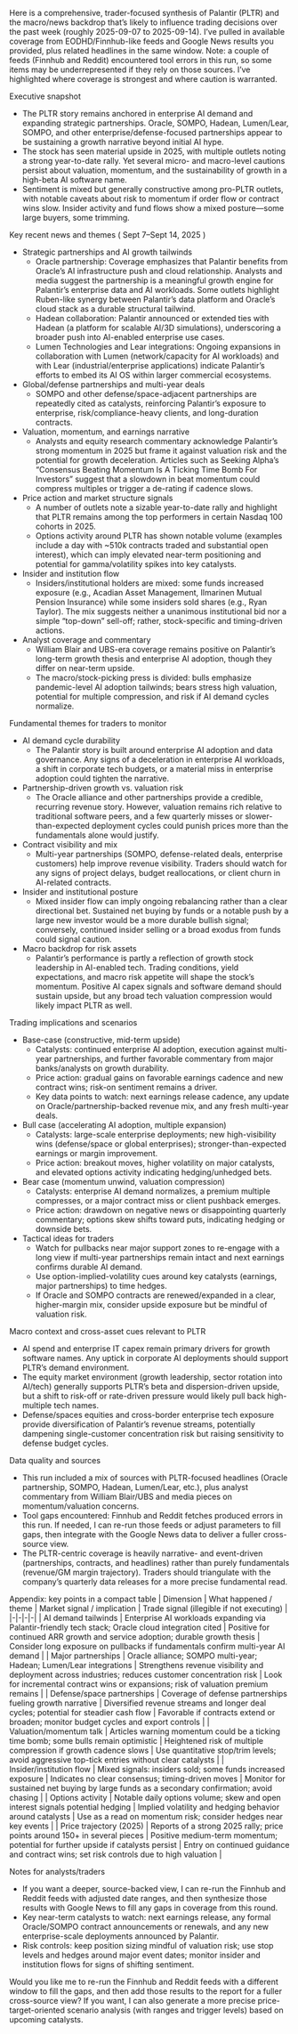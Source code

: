Here is a comprehensive, trader-focused synthesis of Palantir (PLTR) and the macro/news backdrop that’s likely to influence trading decisions over the past week (roughly 2025-09-07 to 2025-09-14). I’ve pulled in available coverage from EODHD/Finnhub-like feeds and Google News results you provided, plus related headlines in the same window. Note: a couple of feeds (Finnhub and Reddit) encountered tool errors in this run, so some items may be underrepresented if they rely on those sources. I’ve highlighted where coverage is strongest and where caution is warranted.

Executive snapshot
- The PLTR story remains anchored in enterprise AI demand and expanding strategic partnerships. Oracle, SOMPO, Hadean, Lumen/Lear, SOMPO, and other enterprise/defense-focused partnerships appear to be sustaining a growth narrative beyond initial AI hype.
- The stock has seen material upside in 2025, with multiple outlets noting a strong year-to-date rally. Yet several micro- and macro-level cautions persist about valuation, momentum, and the sustainability of growth in a high-beta AI software name.
- Sentiment is mixed but generally constructive among pro-PLTR outlets, with notable caveats about risk to momentum if order flow or contract wins slow. Insider activity and fund flows show a mixed posture—some large buyers, some trimming.

Key recent news and themes ( Sept 7–Sept 14, 2025 )
- Strategic partnerships and AI growth tailwinds
  - Oracle partnership: Coverage emphasizes that Palantir benefits from Oracle’s AI infrastructure push and cloud relationship. Analysts and media suggest the partnership is a meaningful growth engine for Palantir’s enterprise data and AI workloads. Some outlets highlight Ruben-like synergy between Palantir’s data platform and Oracle’s cloud stack as a durable structural tailwind.
  - Hadean collaboration: Palantir announced or extended ties with Hadean (a platform for scalable AI/3D simulations), underscoring a broader push into AI-enabled enterprise use cases.
  - Lumen Technologies and Lear integrations: Ongoing expansions in collaboration with Lumen (network/capacity for AI workloads) and with Lear (industrial/enterprise applications) indicate Palantir’s efforts to embed its AI OS within larger commercial ecosystems.
- Global/defense partnerships and multi-year deals
  - SOMPO and other defense/space-adjacent partnerships are repeatedly cited as catalysts, reinforcing Palantir’s exposure to enterprise, risk/compliance-heavy clients, and long-duration contracts.
- Valuation, momentum, and earnings narrative
  - Analysts and equity research commentary acknowledge Palantir’s strong momentum in 2025 but frame it against valuation risk and the potential for growth deceleration. Articles such as Seeking Alpha’s “Consensus Beating Momentum Is A Ticking Time Bomb For Investors” suggest that a slowdown in beat momentum could compress multiples or trigger a de-rating if cadence slows.
- Price action and market structure signals
  - A number of outlets note a sizable year-to-date rally and highlight that PLTR remains among the top performers in certain Nasdaq 100 cohorts in 2025.
  - Options activity around PLTR has shown notable volume (examples include a day with ~510k contracts traded and substantial open interest), which can imply elevated near-term positioning and potential for gamma/volatility spikes into key catalysts.
- Insider and institution flow
  - Insiders/institutional holders are mixed: some funds increased exposure (e.g., Acadian Asset Management, Ilmarinen Mutual Pension Insurance) while some insiders sold shares (e.g., Ryan Taylor). The mix suggests neither a unanimous institutional bid nor a simple “top-down” sell-off; rather, stock-specific and timing-driven actions.
- Analyst coverage and commentary
  - William Blair and UBS-era coverage remains positive on Palantir’s long-term growth thesis and enterprise AI adoption, though they differ on near-term upside.
  - The macro/stock-picking press is divided: bulls emphasize pandemic-level AI adoption tailwinds; bears stress high valuation, potential for multiple compression, and risk if AI demand cycles normalize.

Fundamental themes for traders to monitor
- AI demand cycle durability
  - The Palantir story is built around enterprise AI adoption and data governance. Any signs of a deceleration in enterprise AI workloads, a shift in corporate tech budgets, or a material miss in enterprise adoption could tighten the narrative.
- Partnership-driven growth vs. valuation risk
  - The Oracle alliance and other partnerships provide a credible, recurring revenue story. However, valuation remains rich relative to traditional software peers, and a few quarterly misses or slower-than-expected deployment cycles could punish prices more than the fundamentals alone would justify.
- Contract visibility and mix
  - Multi-year partnerships (SOMPO, defense-related deals, enterprise customers) help improve revenue visibility. Traders should watch for any signs of project delays, budget reallocations, or client churn in AI-related contracts.
- Insider and institutional posture
  - Mixed insider flow can imply ongoing rebalancing rather than a clear directional bet. Sustained net buying by funds or a notable push by a large new investor would be a more durable bullish signal; conversely, continued insider selling or a broad exodus from funds could signal caution.
- Macro backdrop for risk assets
  - Palantir’s performance is partly a reflection of growth stock leadership in AI-enabled tech. Trading conditions, yield expectations, and macro risk appetite will shape the stock’s momentum. Positive AI capex signals and software demand should sustain upside, but any broad tech valuation compression would likely impact PLTR as well.

Trading implications and scenarios
- Base-case (constructive, mid-term upside)
  - Catalysts: continued enterprise AI adoption, execution against multi-year partnerships, and further favorable commentary from major banks/analysts on growth durability.
  - Price action: gradual gains on favorable earnings cadence and new contract wins; risk-on sentiment remains a driver.
  - Key data points to watch: next earnings release cadence, any update on Oracle/partnership-backed revenue mix, and any fresh multi-year deals.
- Bull case (accelerating AI adoption, multiple expansion)
  - Catalysts: large-scale enterprise deployments; new high-visibility wins (defense/space or global enterprises); stronger-than-expected earnings or margin improvement.
  - Price action: breakout moves, higher volatility on major catalysts, and elevated options activity indicating hedging/unhedged bets.
- Bear case (momentum unwind, valuation compression)
  - Catalysts: enterprise AI demand normalizes, a premium multiple compresses, or a major contract miss or client pushback emerges.
  - Price action: drawdown on negative news or disappointing quarterly commentary; options skew shifts toward puts, indicating hedging or downside bets.
- Tactical ideas for traders
  - Watch for pullbacks near major support zones to re-engage with a long view if multi-year partnerships remain intact and next earnings confirms durable AI demand.
  - Use option-implied-volatility cues around key catalysts (earnings, major partnerships) to time hedges.
  - If Oracle and SOMPO contracts are renewed/expanded in a clear, higher-margin mix, consider upside exposure but be mindful of valuation risk.

Macro context and cross-asset cues relevant to PLTR
- AI spend and enterprise IT capex remain primary drivers for growth software names. Any uptick in corporate AI deployments should support PLTR’s demand environment.
- The equity market environment (growth leadership, sector rotation into AI/tech) generally supports PLTR’s beta and dispersion-driven upside, but a shift to risk-off or rate-driven pressure would likely pull back high-multiple tech names.
- Defense/spaces equities and cross-border enterprise tech exposure provide diversification of Palantir’s revenue streams, potentially dampening single-customer concentration risk but raising sensitivity to defense budget cycles.

Data quality and sources
- This run included a mix of sources with PLTR-focused headlines (Oracle partnership, SOMPO, Hadean, Lumen/Lear, etc.), plus analyst commentary from William Blair/UBS and media pieces on momentum/valuation concerns.
- Tool gaps encountered: Finnhub and Reddit fetches produced errors in this run. If needed, I can re-run those feeds or adjust parameters to fill gaps, then integrate with the Google News data to deliver a fuller cross-source view.
- The PLTR-centric coverage is heavily narrative- and event-driven (partnerships, contracts, and headlines) rather than purely fundamentals (revenue/GM margin trajectory). Traders should triangulate with the company’s quarterly data releases for a more precise fundamental read.

Appendix: key points in a compact table
| Dimension | What happened / theme | Market signal / implication | Trade signal (illegible if not executing) |
|-|-|-|-|
| AI demand tailwinds | Enterprise AI workloads expanding via Palantir-friendly tech stack; Oracle cloud integration cited | Positive for continued ARR growth and service adoption; durable growth thesis | Consider long exposure on pullbacks if fundamentals confirm multi-year AI demand |
| Major partnerships | Oracle alliance; SOMPO multi-year; Hadean; Lumen/Lear integrations | Strengthens revenue visibility and deployment across industries; reduces customer concentration risk | Look for incremental contract wins or expansions; risk of valuation premium remains |
| Defense/space partnerships | Coverage of defense partnerships fueling growth narrative | Diversified revenue streams and longer deal cycles; potential for steadier cash flow | Favorable if contracts extend or broaden; monitor budget cycles and export controls |
| Valuation/momentum talk | Articles warning momentum could be a ticking time bomb; some bulls remain optimistic | Heightened risk of multiple compression if growth cadence slows | Use quantitative stop/trim levels; avoid aggressive top-tick entries without clear catalysts |
| Insider/institution flow | Mixed signals: insiders sold; some funds increased exposure | Indicates no clear consensus; timing-driven moves | Monitor for sustained net buying by large funds as a secondary confirmation; avoid chasing |
| Options activity | Notable daily options volume; skew and open interest signals potential hedging | Implied volatility and hedging behavior around catalysts | Use as a read on momentum risk; consider hedges near key events |
| Price trajectory (2025) | Reports of a strong 2025 rally; price points around 150+ in several pieces | Positive medium-term momentum; potential for further upside if catalysts persist | Entry on continued guidance and contract wins; set risk controls due to high valuation |

Notes for analysts/traders
- If you want a deeper, source-backed view, I can re-run the Finnhub and Reddit feeds with adjusted date ranges, and then synthesize those results with Google News to fill any gaps in coverage from this round.
- Key near-term catalysts to watch: next earnings release, any formal Oracle/SOMPO contract announcements or renewals, and any new enterprise-scale deployments announced by Palantir.
- Risk controls: keep position sizing mindful of valuation risk; use stop levels and hedges around major event dates; monitor insider and institution flows for signs of shifting sentiment.

Would you like me to re-run the Finnhub and Reddit feeds with a different window to fill the gaps, and then add those results to the report for a fuller cross-source view? If you want, I can also generate a more precise price-target-oriented scenario analysis (with ranges and trigger levels) based on upcoming catalysts.